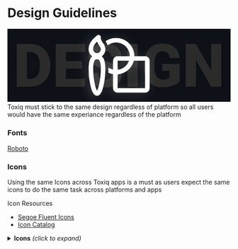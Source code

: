 # Design Guidelines
![Image](/Images/design.jpg)  
Toxiq must stick to the same design regardless of platform so all users would have the same experiance regardless of the platform 

### Fonts
[Roboto](https://fonts.google.com/specimen/Roboto)  

### Icons
Using the same Icons across Toxiq apps is a must as users expect the same icons to do the same task across platforms and apps  

Icon Resources  
- [Segoe Fluent Icons](https://learn.microsoft.com/en-us/windows/apps/design/style/segoe-fluent-icons-font)  
- [Icon Catalog](https://master--628d031b55e942004ac95df1.chromatic.com/?path=/docs/icons-catalog--page)

<details>
<summary><b>Icons</b> <i>(click to expand)</i></summary>  

#### Comment Icon
 <svg width="50" height="50" fill="none" viewBox="0 0 24 24" xmlns="http://www.w3.org/2000/svg"><path d="M5.25 18A3.25 3.25 0 0 1 2 14.75v-8.5A3.25 3.25 0 0 1 5.25 3h13.5A3.25 3.25 0 0 1 22 6.25v8.5A3.25 3.25 0 0 1 18.75 18h-5.738L8 21.75a1.25 1.25 0 0 1-1.999-1V18h-.75Zm7.264-1.5h6.236a1.75 1.75 0 0 0 1.75-1.75v-8.5a1.75 1.75 0 0 0-1.75-1.75H5.25A1.75 1.75 0 0 0 3.5 6.25v8.5c0 .966.784 1.75 1.75 1.75h2.249v3.75l5.015-3.75Z" fill="#DDE6E8"/></svg>     

Icon Name 
```CommentRegular```  
Unicode ```e90a```


#### Voting
<svg width="50" height="50" fill="none" viewBox="0 0 24 24" xmlns="http://www.w3.org/2000/svg"><path d="M16.5 17.985c0 2.442-1.14 4.198-3.007 4.198-.975 0-1.341-.542-1.69-1.795l-.207-.772c-.101-.359-.277-.97-.527-1.831a.249.249 0 0 0-.03-.065l-2.866-4.486a5.886 5.886 0 0 0-2.855-2.327l-.473-.18A2.75 2.75 0 0 1 3.13 7.634l.404-2.087A3.25 3.25 0 0 1 5.95 3.011l7.628-1.87a4.75 4.75 0 0 1 5.733 3.44l1.415 5.55a3.25 3.25 0 0 1-3.15 4.052h-1.822c.496 1.633.746 2.893.746 3.802ZM4.6 7.92a1.25 1.25 0 0 0 .78 1.405l.474.182a7.385 7.385 0 0 1 3.582 2.92l2.867 4.485c.09.14.159.294.205.454l.552 1.92.212.792c.14.488.21.605.22.605.868 0 1.507-.984 1.507-2.698 0-.885-.326-2.336-.984-4.315a.75.75 0 0 1 .711-.987h2.85a1.751 1.751 0 0 0 1.696-2.182l-1.415-5.55a3.25 3.25 0 0 0-3.923-2.353l-7.628 1.87a1.75 1.75 0 0 0-1.301 1.366L4.6 7.92Z" fill="#DDE6E8"/></svg>  <svg width="50" height="50" fill="none" viewBox="0 0 24 24" xmlns="http://www.w3.org/2000/svg"><path d="M16.5 5.202c0-2.442-1.14-4.199-3.007-4.199-1.026 0-1.378.602-1.746 2-.075.289-.112.43-.151.568-.101.359-.277.97-.527 1.831a.25.25 0 0 1-.03.065L8.174 9.953a5.885 5.885 0 0 1-2.855 2.326l-.473.181a2.75 2.75 0 0 0-1.716 3.092l.404 2.086a3.25 3.25 0 0 0 2.417 2.538l7.628 1.87a4.75 4.75 0 0 0 5.733-3.44l1.415-5.55a3.25 3.25 0 0 0-3.15-4.052h-1.822c.496-1.633.746-2.893.746-3.802ZM4.6 15.267a1.25 1.25 0 0 1 .78-1.406l.474-.18a7.385 7.385 0 0 0 3.582-2.92l2.867-4.486c.09-.141.159-.294.205-.455.252-.865.428-1.479.53-1.843.044-.153.085-.308.159-.592.19-.722.283-.882.295-.882.868 0 1.507.984 1.507 2.7 0 .884-.326 2.335-.984 4.314a.75.75 0 0 0 .711.987h2.85a1.751 1.751 0 0 1 1.696 2.182l-1.415 5.55a3.25 3.25 0 0 1-3.923 2.353l-7.628-1.87a1.75 1.75 0 0 1-1.301-1.366L4.6 15.267Z" fill="#DDE6E8"/></svg>

Icon Name 
```ThumbDislikeRegular```  
Unicode ```e8e0```  

Icon Name 
```ThumbLikeRegular```  
Unicode ```e8e1```

##### Voted   
when a user votes the icon must be filled to indicate that the users action has been recorded


<svg width="50" height="50" fill="none" viewBox="0 0 24 24" xmlns="http://www.w3.org/2000/svg"><path d="M15.057 9.004c.46-1.427.693-2.676.693-3.753 0-2.399-.939-4.248-2.5-4.248-.847 0-1.109.505-1.437 1.747.017-.065-.163.634-.215.821-.101.36-.277.97-.527 1.831a.247.247 0 0 1-.03.065L8.175 9.953A5.885 5.885 0 0 1 5.32 12.28l-1.257.481a1.75 1.75 0 0 0-1.092 1.968l.686 3.538a2.25 2.25 0 0 0 1.673 1.757l8.25 2.022a4.75 4.75 0 0 0 5.733-3.44l1.574-6.173a2.75 2.75 0 0 0-2.665-3.429h-3.165Z" fill="#DDE6E8"/></svg><svg width="50" height="50" fill="none" viewBox="0 0 24 24" xmlns="http://www.w3.org/2000/svg"><path d="M15.057 14.183c.46 1.427.693 2.676.693 3.753 0 2.399-.939 4.248-2.5 4.248-.8 0-1.078-.45-1.383-1.547l-.27-1.021c-.1-.359-.276-.97-.526-1.831a.246.246 0 0 0-.03-.065l-2.866-4.486a5.886 5.886 0 0 0-2.855-2.327l-1.257-.48A1.75 1.75 0 0 1 2.97 8.458l.686-3.539A2.25 2.25 0 0 1 5.33 3.163l8.25-2.022a4.75 4.75 0 0 1 5.733 3.44l1.574 6.173a2.75 2.75 0 0 1-2.665 3.429h-3.165Z" fill="#DDE6E8"/></svg>

#### Echo
Echo is Toxiq's version of a sharing   

<svg width="50" height="50" fill="none" viewBox="0 0 24 24" xmlns="http://www.w3.org/2000/svg"><path d="M6.747 4h3.464a.75.75 0 0 1 .102 1.493l-.102.007H6.747a2.25 2.25 0 0 0-2.245 2.096l-.005.154v9.5a2.25 2.25 0 0 0 2.096 2.245l.154.005h9.5a2.25 2.25 0 0 0 2.245-2.096l.005-.154v-.498a.75.75 0 0 1 1.494-.101l.006.101v.498a3.75 3.75 0 0 1-3.55 3.745l-.2.005h-9.5a3.75 3.75 0 0 1-3.745-3.55l-.005-.2v-9.5a3.75 3.75 0 0 1 3.55-3.745l.2-.005h3.464-3.464ZM14.5 6.52V3.75a.75.75 0 0 1 1.187-.61l.082.069 5.994 5.75c.28.268.306.7.077.997l-.077.085-5.994 5.752a.75.75 0 0 1-1.262-.434l-.007-.107v-2.725l-.344.03c-2.4.25-4.7 1.33-6.914 3.26-.52.453-1.323.025-1.237-.658.664-5.32 3.446-8.252 8.195-8.62l.3-.02V3.75v2.77ZM16 5.509V7.25a.75.75 0 0 1-.75.75c-3.874 0-6.274 1.676-7.312 5.157l-.079.279.352-.237C10.45 11.737 12.798 11 15.251 11a.75.75 0 0 1 .743.648l.007.102v1.743L20.16 9.5l-4.16-3.991Z" fill="#DDE6E8"/></svg>

Icon Name 
```ShareRegular```  
Unicode ```e72d```

</details>
